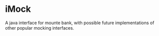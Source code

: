 # iMock
A java interface for mounte bank, with possible future implementations of other popular mocking interfaces.

